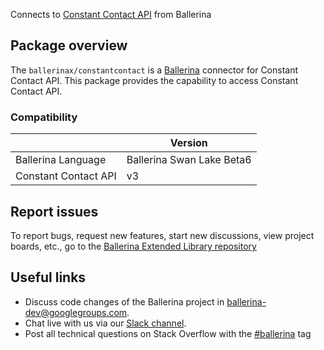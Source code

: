 Connects to [Constant Contact API](https://v3.developer.constantcontact.com/api_guide/index.html) from Ballerina

## Package overview
The `ballerinax/constantcontact` is a [Ballerina](https://ballerina.io/) connector for Constant Contact API.
This package provides the capability to access Constant Contact API.

### Compatibility
|                                   | Version                         |
|-----------------------------------|---------------------------------|
| Ballerina Language                | Ballerina Swan Lake Beta6       | 
| Constant Contact API              | v3                              |

## Report issues
To report bugs, request new features, start new discussions, view project boards, etc., go to the [Ballerina Extended Library repository](https://github.com/ballerina-platform/ballerina-extended-library)

## Useful links
- Discuss code changes of the Ballerina project in [ballerina-dev@googlegroups.com](mailto:ballerina-dev@googlegroups.com).
- Chat live with us via our [Slack channel](https://ballerina.io/community/slack/).
- Post all technical questions on Stack Overflow with the [#ballerina](https://stackoverflow.com/questions/tagged/ballerina) tag
